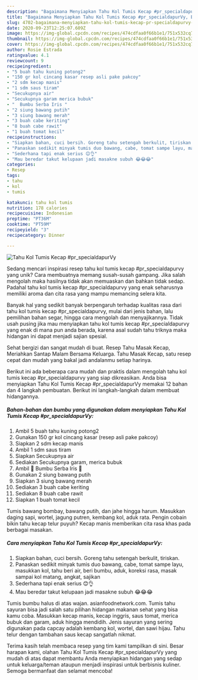 ```yaml
---
description: "Bagaimana Menyiapkan Tahu Kol Tumis Kecap #pr_specialdapurVy, Bikin Ngiler"
title: "Bagaimana Menyiapkan Tahu Kol Tumis Kecap #pr_specialdapurVy, Bikin Ngiler"
slug: 4702-bagaimana-menyiapkan-tahu-kol-tumis-kecap-pr-specialdapurvy-bikin-ngiler
date: 2020-09-23T12:25:07.609Z
image: https://img-global.cpcdn.com/recipes/474cdfaa0f66b1e1/751x532cq70/tahu-kol-tumis-kecap-pr_specialdapurvy-foto-resep-utama.jpg
thumbnail: https://img-global.cpcdn.com/recipes/474cdfaa0f66b1e1/751x532cq70/tahu-kol-tumis-kecap-pr_specialdapurvy-foto-resep-utama.jpg
cover: https://img-global.cpcdn.com/recipes/474cdfaa0f66b1e1/751x532cq70/tahu-kol-tumis-kecap-pr_specialdapurvy-foto-resep-utama.jpg
author: Rosie Estrada
ratingvalue: 4.1
reviewcount: 9
recipeingredient:
- "5 buah tahu kuning potong2"
- "150 gr kol cincang kasar resep asli pake pakcoy"
- "2 sdm kecap manis"
- "1 sdm saus tiram"
- "Secukupnya air"
- "Secukupnya garam merica bubuk"
- "  Bumbu Serba Iris "
- "2 siung bawang putih"
- "3 siung bawang merah"
- "3 buah cabe keriting"
- "8 buah cabe rawit"
- "1 buah tomat kecil"
recipeinstructions:
- "Siapkan bahan, cuci bersih. Goreng tahu setengah berkulit, tiriskan."
- "Panaskan sedikit minyak tumis duo bawang, cabe, tomat sampe layu, masukkan kol, tahu beri air, beri bumbu, aduk, koreksi rasa, masak sampai kol matang, angkat, sajikan"
- "Sederhana tapi enak serius 😊👌"
- "Mau beredar takut kelupaan jadi masakne subuh 😂😂😂"
categories:
- Resep
tags:
- tahu
- kol
- tumis

katakunci: tahu kol tumis 
nutrition: 178 calories
recipecuisine: Indonesian
preptime: "PT36M"
cooktime: "PT59M"
recipeyield: "3"
recipecategory: Dinner

---
```



![Tahu Kol Tumis Kecap #pr_specialdapurVy](https://img-global.cpcdn.com/recipes/474cdfaa0f66b1e1/751x532cq70/tahu-kol-tumis-kecap-pr_specialdapurvy-foto-resep-utama.jpg)

Sedang mencari inspirasi resep tahu kol tumis kecap #pr_specialdapurvy yang unik? Cara membuatnya memang susah-susah gampang. Jika salah mengolah maka hasilnya tidak akan memuaskan dan bahkan tidak sedap. Padahal tahu kol tumis kecap #pr_specialdapurvy yang enak seharusnya memiliki aroma dan cita rasa yang mampu memancing selera kita.

Banyak hal yang sedikit banyak berpengaruh terhadap kualitas rasa dari tahu kol tumis kecap #pr_specialdapurvy, mulai dari jenis bahan, lalu pemilihan bahan segar, hingga cara mengolah dan menyajikannya. Tidak usah pusing jika mau menyiapkan tahu kol tumis kecap #pr_specialdapurvy yang enak di mana pun anda berada, karena asal sudah tahu triknya maka hidangan ini dapat menjadi sajian spesial.

Sehat bergizi dan sangat mudah di buat. Resep Tahu Masak Kecap, Meriahkan Santap Malam Bersama Keluarga. Tahu Masak Kecap, satu resep cepat dan mudah yang bakal jadi andalanmu setiap harinya.


Berikut ini ada beberapa cara mudah dan praktis dalam mengolah tahu kol tumis kecap #pr_specialdapurvy yang siap dikreasikan. Anda bisa menyiapkan Tahu Kol Tumis Kecap #pr_specialdapurVy memakai 12 bahan dan 4 langkah pembuatan. Berikut ini langkah-langkah dalam membuat hidangannya.

<!--inarticleads1-->

##### Bahan-bahan dan bumbu yang digunakan dalam menyiapkan Tahu Kol Tumis Kecap #pr_specialdapurVy:

1. Ambil 5 buah tahu kuning potong2
1. Gunakan 150 gr kol cincang kasar (resep asli pake pakcoy)
1. Siapkan 2 sdm kecap manis
1. Ambil 1 sdm saus tiram
1. Siapkan Secukupnya air
1. Sediakan Secukupnya garam, merica bubuk
1. Ambil  💞 Bumbu Serba Iris 💞
1. Gunakan 2 siung bawang putih
1. Siapkan 3 siung bawang merah
1. Sediakan 3 buah cabe keriting
1. Sediakan 8 buah cabe rawit
1. Siapkan 1 buah tomat kecil


Tumis bawang bombay, bawang putih, dan jahe hingga harum. Masukkan daging sapi, wortel, jagung putren, kembang kol, aduk rata. Pengin cobain bikin tahu kecap telur puyuh? Kecap manis memberikan cita rasa khas pada berbagai masakan. 

<!--inarticleads2-->

##### Cara menyiapkan Tahu Kol Tumis Kecap #pr_specialdapurVy:

1. Siapkan bahan, cuci bersih. Goreng tahu setengah berkulit, tiriskan.
1. Panaskan sedikit minyak tumis duo bawang, cabe, tomat sampe layu, masukkan kol, tahu beri air, beri bumbu, aduk, koreksi rasa, masak sampai kol matang, angkat, sajikan
1. Sederhana tapi enak serius 😊👌
1. Mau beredar takut kelupaan jadi masakne subuh 😂😂😂


Tumis bumbu halus di atas wajan. asianfoodnetwork.com. Tumis tahu sayuran bisa jadi salah satu pilihan hidangan makanan sehat yang bisa kamu coba. Masukkan kecap manis, kecap inggris, saus tomat, merica bubuk dan garam, aduk hingga mendidih. Jenis sayuran yang sering digunakan pada capcay adalah kembang kol, wortel, dan sawi hijau. Tahu telur dengan tambahan saus kecap sangatlah nikmat. 

Terima kasih telah membaca resep yang tim kami tampilkan di sini. Besar harapan kami, olahan Tahu Kol Tumis Kecap #pr_specialdapurVy yang mudah di atas dapat membantu Anda menyiapkan hidangan yang sedap untuk keluarga/teman ataupun menjadi inspirasi untuk berbisnis kuliner. Semoga bermanfaat dan selamat mencoba!
